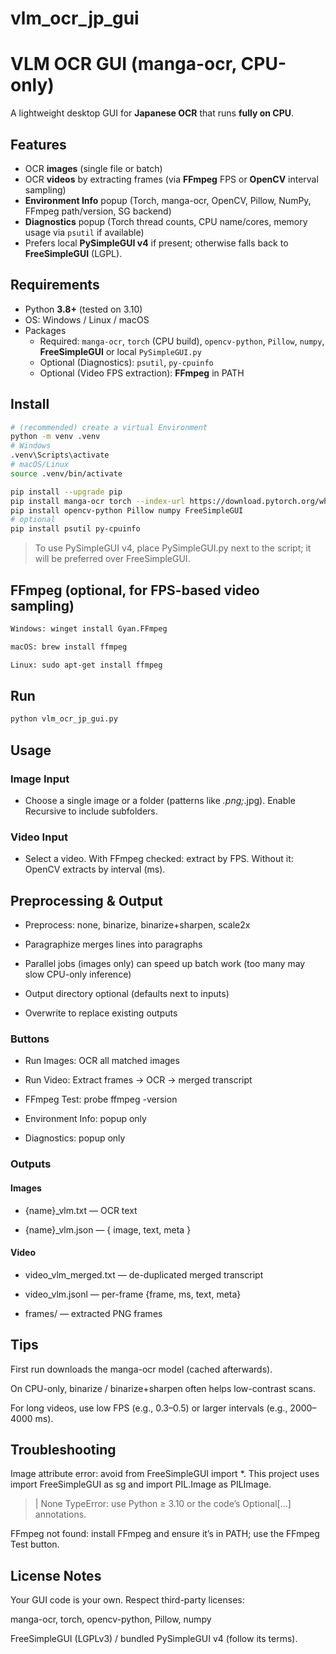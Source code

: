 # vlm_ocr_jp_gui
# VLM OCR GUI (manga-ocr, CPU-only)

A lightweight desktop GUI for **Japanese OCR** that runs **fully on CPU**.

## Features
- OCR **images** (single file or batch)
- OCR **videos** by extracting frames (via **FFmpeg** FPS or **OpenCV** interval sampling)
- **Environment Info** popup (Torch, manga-ocr, OpenCV, Pillow, NumPy, FFmpeg path/version, SG backend)
- **Diagnostics** popup (Torch thread counts, CPU name/cores, memory usage via `psutil` if available)
- Prefers local **PySimpleGUI v4** if present; otherwise falls back to **FreeSimpleGUI** (LGPL).

## Requirements
- Python **3.8+** (tested on 3.10)
- OS: Windows / Linux / macOS
- Packages  
  - Required: `manga-ocr`, `torch` (CPU build), `opencv-python`, `Pillow`, `numpy`, **FreeSimpleGUI** or local `PySimpleGUI.py`  
  - Optional (Diagnostics): `psutil`, `py-cpuinfo`  
  - Optional (Video FPS extraction): **FFmpeg** in PATH

## Install
```bash
# (recommended) create a virtual Environment
python -m venv .venv
# Windows
.venv\Scripts\activate
# macOS/Linux
source .venv/bin/activate
```

```bash
pip install --upgrade pip
pip install manga-ocr torch --index-url https://download.pytorch.org/whl/cpu
pip install opencv-python Pillow numpy FreeSimpleGUI
# optional
pip install psutil py-cpuinfo
```
> To use PySimpleGUI v4, place PySimpleGUI.py next to the script; it will be preferred over FreeSimpleGUI.

## FFmpeg (optional, for FPS-based video sampling)
```bash
Windows: winget install Gyan.FFmpeg

macOS: brew install ffmpeg

Linux: sudo apt-get install ffmpeg
```

## Run
```python
python vlm_ocr_jp_gui.py
```

## Usage
### Image Input

- Choose a single image or a folder (patterns like *.png;*.jpg). Enable Recursive to include subfolders.

### Video Input

- Select a video. With FFmpeg checked: extract by FPS. Without it: OpenCV extracts by interval (ms).

## Preprocessing & Output

- Preprocess: none, binarize, binarize+sharpen, scale2x

- Paragraphize merges lines into paragraphs

- Parallel jobs (images only) can speed up batch work (too many may slow CPU-only inference)

- Output directory optional (defaults next to inputs)

- Overwrite to replace existing outputs

### Buttons

- Run Images: OCR all matched images

- Run Video: Extract frames → OCR → merged transcript

- FFmpeg Test: probe ffmpeg -version

- Environment Info: popup only

- Diagnostics: popup only

### Outputs

#### Images

- {name}_vlm.txt — OCR text

- {name}_vlm.json — { image, text, meta }

#### Video

- video_vlm_merged.txt — de-duplicated merged transcript

- video_vlm.jsonl — per-frame {frame, ms, text, meta}

- frames/ — extracted PNG frames

## Tips

First run downloads the manga-ocr model (cached afterwards).

On CPU-only, binarize / binarize+sharpen often helps low-contrast scans.

For long videos, use low FPS (e.g., 0.3–0.5) or larger intervals (e.g., 2000–4000 ms).

## Troubleshooting

Image attribute error: avoid from FreeSimpleGUI import *. This project uses import FreeSimpleGUI as sg and import PIL.Image as PILImage.

> | None TypeError: use Python ≥ 3.10 or the code’s Optional[...] annotations.

FFmpeg not found: install FFmpeg and ensure it’s in PATH; use the FFmpeg Test button.

## License Notes

Your GUI code is your own. Respect third-party licenses:

manga-ocr, torch, opencv-python, Pillow, numpy

FreeSimpleGUI (LGPLv3) / bundled PySimpleGUI v4 (follow its terms).
